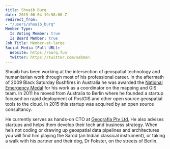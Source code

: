 ```yaml
---
title: Shoaib Burq
date: 2015-06-04 19:58:00 Z
redirect_from:
- "/users/shoaib_burq"
Member Type:
  Is Voting Member: true
  Is Board Member: true
Job Title: Member-at-large
Social Media (Full URL):
  Website: https://burq.fun
  Ywitter: https://twitter.com/sabman
---
```


Shoaib has been working at the intersection of geospatial technology and humanitarian work through most of his professional career. In the aftermath of 2009 Black Saturday Bushfires in Australia he was awarded the [National Emergency Medal](https://www.gg.gov.au/australian-honours-and-awardsnational-emergency-medal/victorian-bushfires-2009) for his work as a coordinator on the mapping and GIS team. 
In 2011 he moved from Australia to Berlin where he founded a startup focused on rapid deployment of PostGIS and other open source geospatial tools to the cloud. In 2015 this startup was acquired by an open source consultancy.

He currently serves as hands-on CTO at [Geografia Pty Ltd.](https://geografia.com.au/) He also advises startups and helps them develop their tech and business strategy. When he’s not coding or drawing up geospatial data pipelines and architectures you will find him playing the Sarod (an Indian classical instrument), or taking a walk with his partner and their dog, Dr Fokster, on the streets of Berlin.
